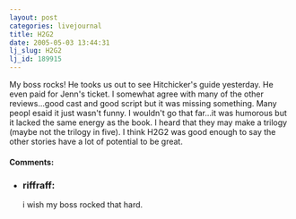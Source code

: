 ```yaml
---
layout: post
categories: livejournal
title: H2G2
date: 2005-05-03 13:44:31
lj_slug: H2G2
lj_id: 189915
---
```

My boss rocks! He tooks us out to see Hitchicker's guide yesterday. He even paid for Jenn's ticket. I somewhat agree with many of the other reviews...good cast and good script but it was missing something. Many peopl esaid it just wasn't funny. I wouldn't go that far...it was humorous but it lacked the same energy as the book. I heard that they may make a trilogy (maybe not the trilogy in five). I think H2G2 was good enough to say the other stories have a lot of potential to be great.


<div id="comments"><h4>Comments:</h4><div class="lj-comments"><ul>
<li><h3>riffraff: </h3>
<a id="comment-416"></a>
<p>i wish my boss rocked that hard.</p>
</li>
</ul></div></div>
